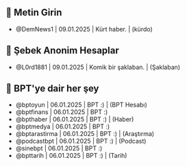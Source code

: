## 🫏 Metin Girin
- @DemNews1 | 09.01.2025 | Kürt haber. | (kürdo)

## 🐒 Şebek Anonim Hesaplar
- @L0rd1881 | 09.01.2025 | Komik bir şaklaban. | (Şaklaban)

## 🤗 BPT'ye dair her şey
- @bptoyun | 06.01.2025 | BPT :) | (BPT Hesabı)
- @bptfinans | 06.01.2025 | BPT :)
- @bpthaber | 06.01.2025 | BPT :) | (Haber)
- @bptmedya | 06.01.2025 | BPT :)
- @bptarastirma | 06.01.2025 | BPT :) | (Araştırma)
- @podcastbpt | 06.01.2025 | BPT :) | (Podcast)
- @sinebpt | 06.01.2025 | BPT :)
- @bpttarih | 06.01.2025 | BPT :) | (Tarih)
